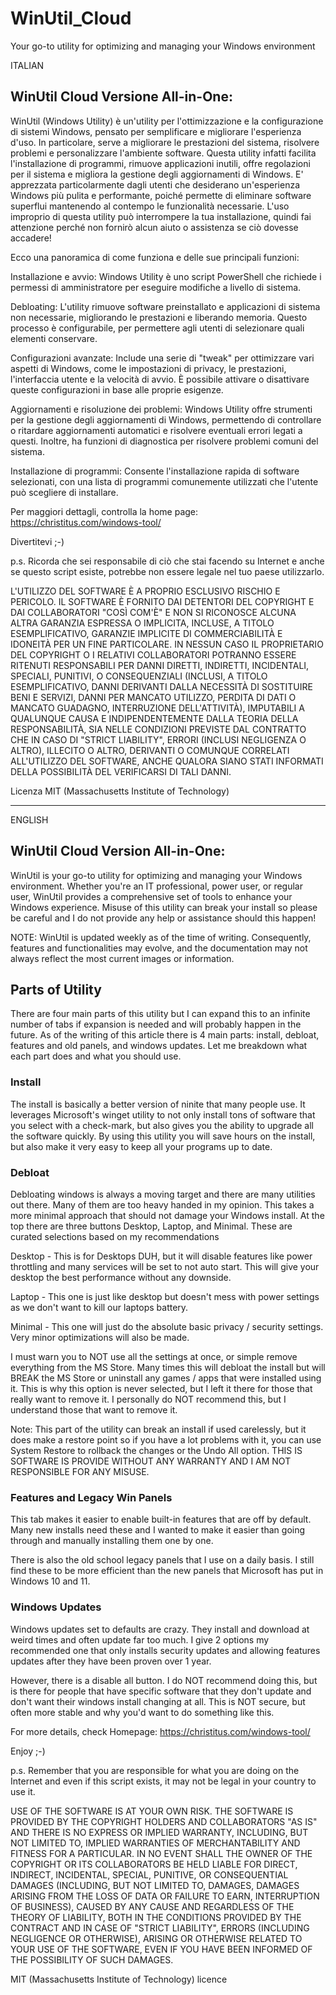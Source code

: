 # WinUtil_Cloud
Your go-to utility for optimizing and managing your Windows environment

ITALIAN

## WinUtil Cloud Versione All-in-One:

WinUtil (Windows Utility) è un'utility per l'ottimizzazione e la configurazione di sistemi Windows, pensato per semplificare e migliorare l'esperienza d'uso. In particolare, serve a migliorare le prestazioni del sistema, risolvere problemi e personalizzare l'ambiente software. Questa utility infatti facilita l'installazione di programmi, rimuove applicazioni inutili, offre regolazioni per il sistema e migliora la gestione degli aggiornamenti di Windows. E' apprezzata particolarmente dagli utenti che desiderano un'esperienza Windows più pulita e performante, poiché permette di eliminare software superflui mantenendo al contempo le funzionalità necessarie.
L'uso improprio di questa utility può interrompere la tua installazione, quindi fai attenzione perché non fornirò alcun aiuto o assistenza se ciò dovesse accadere!

Ecco una panoramica di come funziona e delle sue principali funzioni:

Installazione e avvio: Windows Utility è uno script PowerShell che richiede i permessi di amministratore per eseguire modifiche a livello di sistema.

Debloating: L'utility rimuove software preinstallato e applicazioni di sistema non necessarie, migliorando le prestazioni e liberando memoria. Questo processo è configurabile, per permettere agli utenti di selezionare quali elementi conservare.

Configurazioni avanzate: Include una serie di "tweak" per ottimizzare vari aspetti di Windows, come le impostazioni di privacy, le prestazioni, l'interfaccia utente e la velocità di avvio. È possibile attivare o disattivare queste configurazioni in base alle proprie esigenze.

Aggiornamenti e risoluzione dei problemi: Windows Utility offre strumenti per la gestione degli aggiornamenti di Windows, permettendo di controllare o ritardare aggiornamenti automatici e risolvere eventuali errori legati a questi. Inoltre, ha funzioni di diagnostica per risolvere problemi comuni del sistema.

Installazione di programmi: Consente l'installazione rapida di software selezionati, con una lista di programmi comunemente utilizzati che l'utente può scegliere di installare.

Per maggiori dettagli, controlla la home page: https://christitus.com/windows-tool/

Divertitevi ;-)

p.s. Ricorda che sei responsabile di ciò che stai facendo su Internet e anche se questo script esiste, potrebbe non essere legale nel tuo paese utilizzarlo.

L'UTILIZZO DEL SOFTWARE È A PROPRIO ESCLUSIVO RISCHIO E PERICOLO. IL SOFTWARE È FORNITO DAI DETENTORI DEL COPYRIGHT E DAI COLLABORATORI "COSÌ COM'È" E NON SI RICONOSCE ALCUNA ALTRA GARANZIA ESPRESSA O IMPLICITA, INCLUSE, A TITOLO ESEMPLIFICATIVO, GARANZIE IMPLICITE DI COMMERCIABILITÀ E IDONEITÀ PER UN FINE PARTICOLARE. IN NESSUN CASO IL PROPRIETARIO DEL COPYRIGHT O I RELATIVI COLLABORATORI POTRANNO ESSERE RITENUTI RESPONSABILI PER DANNI DIRETTI, INDIRETTI, INCIDENTALI, SPECIALI, PUNITIVI, O CONSEQUENZIALI (INCLUSI, A TITOLO ESEMPLIFICATIVO, DANNI DERIVANTI DALLA NECESSITÀ DI SOSTITUIRE BENI E SERVIZI, DANNI PER MANCATO UTILIZZO, PERDITA DI DATI O MANCATO GUADAGNO, INTERRUZIONE DELL'ATTIVITÀ), IMPUTABILI A QUALUNQUE CAUSA E INDIPENDENTEMENTE DALLA TEORIA DELLA RESPONSABILITÀ, SIA NELLE CONDIZIONI PREVISTE DAL CONTRATTO CHE IN CASO DI "STRICT LIABILITY", ERRORI (INCLUSI NEGLIGENZA O ALTRO), ILLECITO O ALTRO, DERIVANTI O COMUNQUE CORRELATI ALL'UTILIZZO DEL SOFTWARE, ANCHE QUALORA SIANO STATI INFORMATI DELLA POSSIBILITÀ DEL VERIFICARSI DI TALI DANNI.

Licenza MIT (Massachusetts Institute of Technology)

------------------------------------------------------------------------------------
ENGLISH

## WinUtil Cloud Version All-in-One:

WinUtil is your go-to utility for optimizing and managing your Windows environment. Whether you're an IT professional, power user, or regular user, WinUtil provides a comprehensive set of tools to enhance your Windows experience.
Misuse of this utility can break your install so please be careful and I do not provide any help or assistance should this happen!

NOTE: WinUtil is updated weekly as of the time of writing. Consequently, features and functionalities may evolve, and the documentation may not always reflect the most current images or information.

## Parts of Utility
There are four main parts of this utility but I can expand this to an infinite number of tabs if expansion is needed and will probably happen in the future. As of the writing of this article there is 4 main parts: install, debloat, features and old panels, and windows updates. Let me breakdown what each part does and what you should use.

### Install
The install is basically a better version of ninite that many people use. It leverages Microsoft's winget utility to not only install tons of software that you select with a check-mark, but also gives you the ability to upgrade all the software quickly. By using this utility you will save hours on the install, but also make it very easy to keep all your programs up to date.

### Debloat
Debloating windows is always a moving target and there are many utilities out there. Many of them are too heavy handed in my opinion. This takes a more minimal approach that should not damage your Windows install. At the top there are three buttons Desktop, Laptop, and Minimal. These are curated selections based on my recommendations

Desktop - This is for Desktops DUH, but it will disable features like power throttling and many services will be set to not auto start. This will give your desktop the best performance without any downside.

Laptop - This one is just like desktop but doesn't mess with power settings as we don't want to kill our laptops battery.

Minimal - This one will just do the absolute basic privacy / security settings. Very minor optimizations will also be made.

I must warn you to NOT use all the settings at once, or simple remove everything from the MS Store. Many times this will debloat the install but will BREAK the MS Store or uninstall any games / apps that were installed using it. This is why this option is never selected, but I left it there for those that really want to remove it. I personally do NOT recommend this, but I understand those that want to remove it.

Note: This part of the utility can break an install if used carelessly, but it does make a restore point so if you have a lot problems with it, you can use System Restore to rollback the changes or the Undo All option. THIS IS SOFTWARE IS PROVIDE WITHOUT ANY WARRANTY AND I AM NOT RESPONSIBLE FOR ANY MISUSE.

### Features and Legacy Win Panels
This tab makes it easier to enable built-in features that are off by default. Many new installs need these and I wanted to make it easier than going through and manually installing them one by one.

There is also the old school legacy panels that I use on a daily basis. I still find these to be more efficient than the new panels that Microsoft has put in Windows 10 and 11.

### Windows Updates
Windows updates set to defaults are crazy. They install and download at weird times and often update far too much. I give 2 options my recommended one that only installs security updates and allowing features updates after they have been proven over 1 year.

However, there is a disable all button. I do NOT recommend doing this, but is there for people that have specific software that they don't update and don't want their windows install changing at all. This is NOT secure, but often more stable and why you'd want to do something like this.

For more details, check Homepage: https://christitus.com/windows-tool/

Enjoy ;-)

p.s. Remember that you are responsible for what you are doing on the Internet and even if this script exists, it may not be legal in your country to use it.

USE OF THE SOFTWARE IS AT YOUR OWN RISK. THE SOFTWARE IS PROVIDED BY THE COPYRIGHT HOLDERS AND COLLABORATORS "AS IS" AND THERE IS NO EXPRESS OR IMPLIED WARRANTY, INCLUDING, BUT NOT LIMITED TO, IMPLIED WARRANTIES OF MERCHANTABILITY AND FITNESS FOR A PARTICULAR. IN NO EVENT SHALL THE OWNER OF THE COPYRIGHT OR ITS COLLABORATORS BE HELD LIABLE FOR DIRECT, INDIRECT, INCIDENTAL, SPECIAL, PUNITIVE, OR CONSEQUENTIAL DAMAGES (INCLUDING, BUT NOT LIMITED TO, DAMAGES, DAMAGES ARISING FROM THE LOSS OF DATA OR FAILURE TO EARN, INTERRUPTION OF BUSINESS), CAUSED BY ANY CAUSE AND REGARDLESS OF THE THEORY OF LIABILITY, BOTH IN THE CONDITIONS PROVIDED BY THE CONTRACT AND IN CASE OF "STRICT LIABILITY", ERRORS (INCLUDING NEGLIGENCE OR OTHERWISE), ARISING OR OTHERWISE RELATED TO YOUR USE OF THE SOFTWARE, EVEN IF YOU HAVE BEEN INFORMED OF THE POSSIBILITY OF SUCH DAMAGES.

MIT (Massachusetts Institute of Technology) licence
